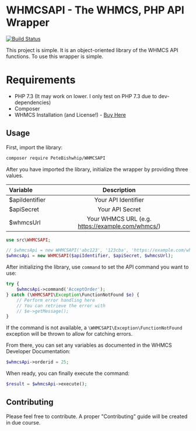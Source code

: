 # WHMCSAPI - The WHMCS, PHP API Wrapper
[![Build Status](https://travis-ci.org/PeteBishwhip/WHMCSAPI.svg?branch=master)](https://travis-ci.org/PeteBishwhip/WHMCSAPI)

This project is simple. It is an object-oriented library of the WHMCS API functions.
To use this wrapper is simple.

# Requirements
- PHP 7.3 (It may work on lower. I only test on PHP 7.3 due to dev-dependencies)
- Composer
- WHMCS Installation (and License!) - [Buy Here](https://www.whmcs.com/members/aff.php?aff=40067)

## Usage
First, import the library:
```bash
composer require PeteBishwhip/WHMCSAPI
```

After you have imported the library, initialize the wrapper by providing three values.

| Variable       | Description                                          |
|:-------------- |:----------------------------------------------------:|
| $apiIdentifier | Your API Identifier                                  |
| $apiSecret     | Your API Secret                                      |
| $whmcsUrl      | Your WHMCS URL (e.g. https://example.com/whmcs/)     |

```php
use src\WHMCSAPI;

// $whmcsApi = new WHMCSAPI('abc123', '123cba', 'https://example.com/whmcs/');
$whmcsApi = new WHMCSAPI($apiIdentifier, $apiSecret, $whmcsUrl);
```

After initializing the library, use `command` to set the API command you want to use:

```php
try {
    $whmcsApi->command('AcceptOrder');
} catch (\WHMCSAPI\Exception\FunctionNotFound $e) {
    // Perform error handling here
    // You can retrieve the error with
    // $e->getMessage();
}
```
If the command is not available, a `\WHMCSAPI\Exception\FunctionNotFound` exception will be thrown to allow for catching errors.

From there, you can set any variables as documented in the WHMCS Developer Documentation:

```php
$whmcsApi->orderid = 25;
```

When ready, you can finally execute the command:
```php
$result = $whmcsApi->execute();
```

## Contributing
Please feel free to contribute. A proper "Contributing" guide will be created in due course.
